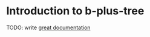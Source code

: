 # Introduction to b-plus-tree

TODO: write [great documentation](http://jacobian.org/writing/great-documentation/what-to-write/)
